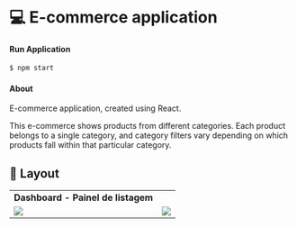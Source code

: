 # 💻 E-commerce application

#### Run Application
```bash
$ npm start
```

#### About

E-commerce application, created using React.

This e-commerce shows products from different categories. Each product belongs to a single category, and category filters vary depending on which products fall within that particular category.

## 🔖 Layout

<table>
  <tr>
    <td><strong>Dashboard - Painel de listagem</strong></td>
  <tr>

   <tr>
    <td><img src ="assets/Layout1.png"/></td>
    <td><img src ="assets/Layout2.png"/></td>
  <tr>
</table>